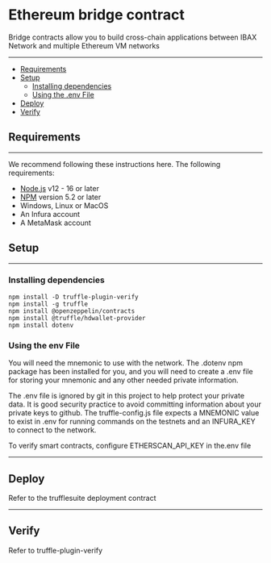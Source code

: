 # Ethereum bridge contract

Bridge contracts allow you to build cross-chain applications between IBAX Network and multiple Ethereum VM networks

----

- [Requirements](#requirements)
- [Setup](#setup)
    - [Installing dependencies](#installing-dependencies)
    - [Using the .env File](#using-the-env-file)
- [Deploy](#deploy)
- [Verify](#verify)    

## Requirements

----

We recommend following these instructions here. The following requirements:

- [Node.js](https://nodejs.org/) v12 - 16 or later
- [NPM](https://docs.npmjs.com/cli/) version 5.2 or later
- Windows, Linux or MacOS
- An Infura account
- A MetaMask account

## Setup

----

### Installing dependencies
```shell
npm install -D truffle-plugin-verify
npm install -g truffle
npm install @openzeppelin/contracts
npm install @truffle/hdwallet-provider
npm install dotenv
```
### Using the env File

You will need the mnemonic to use with the network.      The .dotenv npm package has been installed for you, and you will need to create a .env file for storing your mnemonic and any other needed private information.

The .env file is ignored by git in this project to help protect your private data.      It is good security practice to avoid committing information about your private keys to github.  The truffle-config.js file expects a MNEMONIC value to exist in .env for running commands on the testnets and an INFURA_KEY to connect to the network.

To verify smart contracts, configure ETHERSCAN_API_KEY in the.env file

----

## Deploy

Refer to the trufflesuite deployment contract

----

## Verify

Refer to truffle-plugin-verify




